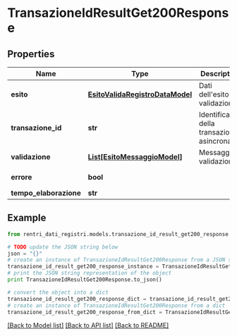 # TransazioneIdResultGet200Response


## Properties
Name | Type | Description | Notes
------------ | ------------- | ------------- | -------------
**esito** | [**EsitoValidaRegistroDataModel**](EsitoValidaRegistroDataModel.md) | Dati dell&#39;esito validazione | [optional] 
**transazione_id** | **str** | Identificativo della transazione asincrona | [optional] 
**validazione** | [**List[EsitoMessaggioModel]**](EsitoMessaggioModel.md) | Messaggi di validazione | [optional] 
**errore** | **bool** |  | [optional] [readonly] 
**tempo_elaborazione** | **str** |  | [optional] 

## Example

```python
from rentri_dati_registri.models.transazione_id_result_get200_response import TransazioneIdResultGet200Response

# TODO update the JSON string below
json = "{}"
# create an instance of TransazioneIdResultGet200Response from a JSON string
transazione_id_result_get200_response_instance = TransazioneIdResultGet200Response.from_json(json)
# print the JSON string representation of the object
print TransazioneIdResultGet200Response.to_json()

# convert the object into a dict
transazione_id_result_get200_response_dict = transazione_id_result_get200_response_instance.to_dict()
# create an instance of TransazioneIdResultGet200Response from a dict
transazione_id_result_get200_response_from_dict = TransazioneIdResultGet200Response.from_dict(transazione_id_result_get200_response_dict)
```
[[Back to Model list]](../README.md#documentation-for-models) [[Back to API list]](../README.md#documentation-for-api-endpoints) [[Back to README]](../README.md)


